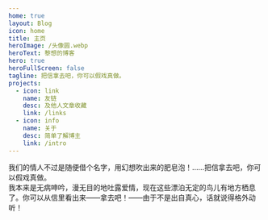 ```yaml
---
home: true
layout: Blog
icon: home
title: 主页
heroImage: /头像圆.webp
heroText: 黎想的博客
hero: true
heroFullScreen: false
tagline: 把信拿去吧，你可以假戏真做。
projects:
  - icon: link
    name: 友链
    desc: 及他人文章收藏
    link: /links
  - icon: info
    name: 关于
    desc: 简单了解博主
    link: /intro
---
```


我们的情人不过是随便借个名字，用幻想吹出来的肥皂泡！……把信拿去吧，你可以假戏真做。  
我本来是无病呻吟，漫无目的地吐露爱情，现在这些漂泊无定的鸟儿有地方栖息了。你可以从信里看出来——拿去吧！——由于不是出自真心，话就说得格外动听！

